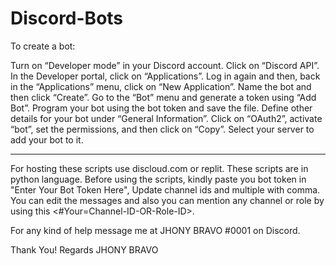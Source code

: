 # Discord-Bots

To create a bot:

Turn on “Developer mode” in your Discord account.
Click on “Discord API”.
In the Developer portal, click on “Applications”. Log in again and then, back in the “Applications” menu, click on “New Application”.
Name the bot and then click “Create”.
Go to the “Bot” menu and generate a token using “Add Bot”.
Program your bot using the bot token and save the file.
Define other details for your bot under “General Information”.
Click on “OAuth2”, activate “bot”, set the permissions, and then click on “Copy”.
Select your server to add your bot to it.
_________________________________________________________________________________________

For hosting these scripts use discloud.com or replit.
These scripts are in python language.
Before using the scripts, kindly paste you bot token in "Enter Your Bot Token Here", Update channel ids and multiple with comma.
You can edit the messages and also you can mention any channel or role by using this <#Your=Channel-ID-OR-Role-ID>.

For any kind of help message me at JHONY BRAVO #0001 on Discord.

Thank You!
Regards
JHONY BRAVO
